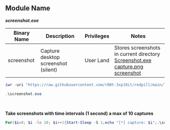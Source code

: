 ## Module Name
   <b><i>screenshot.exe</i></b>

|Binary Name|Description|Privileges|Notes|
|---|---|---|---|
|screenshot|Capture desktop screenshot (silent)|User Land|Stores screenshots in current directory<br />[Screenshot.exe capture.png screenshot](https://raw.githubusercontent.com/r00t-3xp10it/redpill/main/lib/Screenshot/screenshot.png)|

```powershell
iwr -uri "https://raw.githubusercontent.com/r00t-3xp10it/redpill/main/lib/Screenshot/screenshot.exe" -OutFile "screenshot.exe"
```

```powershell
.\screenshot.exe
```

<br />

**Take screenshots with time intervals (1 second) a max of 10 captures**

```powershell
For($i=0; $i -le 10; $i++){Start-Sleep -S 1;echo "[*] capture: $i";.\screenshot.exe}
```
